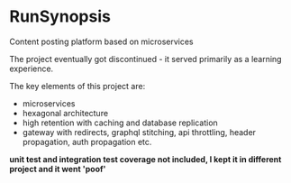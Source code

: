 # RunSynopsis
Content posting platform based on microservices

The project eventually got discontinued - it served primarily as a learning experience.

The key elements of this project are:
- microservices
- hexagonal architecture
- high retention with caching and database replication
- gateway with redirects, graphql stitching, api throttling, header propagation, auth propagation etc.


**unit test and integration test coverage not included, I kept it in different project and it went 'poof'**
